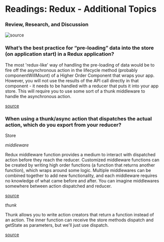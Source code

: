 # Readings: Redux - Additional Topics

### Review, Research, and Discussion

![source](https://redux.js.org/img/redux-logo-landscape.png)

### What’s the best practice for “pre-loading” data into the store (on application start) in a Redux application?

The most 'redux-like' way of handling the pre-loading of data would be to fire off the asynchronous action in the lifecycle method (probably componentWillMount) of a Higher Order Component that wraps your app. However, you will not use the results of the API call directly in that component - it needs to be handled with a reducer that puts it into your app store. This will require you to use some sort of a thunk middleware to handle the asynchronous action.

[source](https://stackoverflow.com/questions/39356517/correct-way-to-pre-load-component-data-in-reactredux)

### When using a thunk/async action that dispatches the actual action, which do you export from your reducer?

Store

*middleware*

Redux middleware function provides a medium to interact with dispatched action before they reach the reducer. Customized middleware functions can be created by writing high order functions (a function that returns another function), which wraps around some logic. Multiple middlewares can be combined together to add new functionality, and each middleware requires no knowledge of what came before and after. You can imagine middlewares somewhere between action dispatched and reducer.

[source](https://www.tutorialspoint.com/redux/redux_middleware.htm)

*thunk*

Thunk allows you to write action creators that return a function instead of an action. The inner function can receive the store methods dispatch and getState as parameters, but we'll just use dispatch.

[source](https://medium.com/@stowball/a-dummys-guide-to-redux-and-thunk-in-react-d8904a7005d3)


